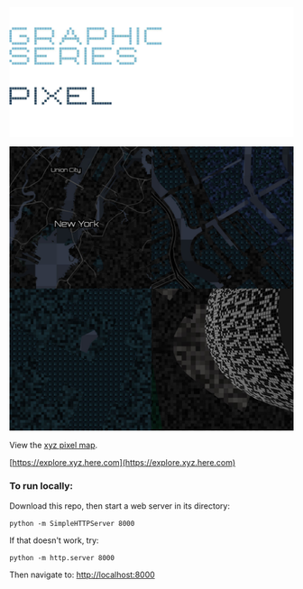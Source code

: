 ![GRAPHIC SERIES](https://raw.githubusercontent.com/sensescape/xyz-pixel-dark/master/images/pixel-title3.jpg)

![XYZ PIXEL DARK MAP](https://raw.githubusercontent.com/sensescape/xyz-pixel-dark/master/images/xyz-pixel-dark2.jpg)

View the [xyz pixel map](https://sensescape.github.io/xyz-pixel-dark/#12/37.7784/-122.4331).

[https://explore.xyz.here.com](https://explore.xyz.here.com)

### To run locally:

Download this repo, then start a web server in its directory:

    python -m SimpleHTTPServer 8000
    
If that doesn't work, try:

    python -m http.server 8000
    
Then navigate to: [http://localhost:8000](http://localhost:8000)

